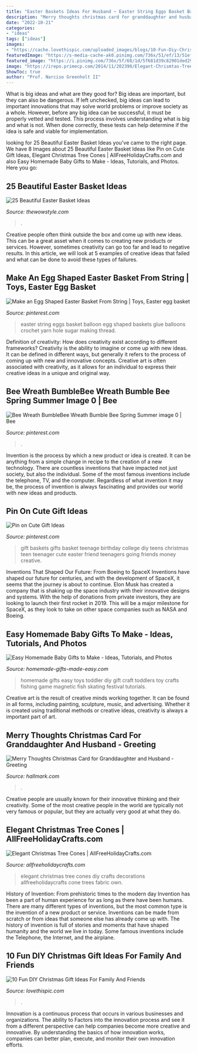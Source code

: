 ```yaml
---
title: "Easter Baskets Ideas For Husband ~ Easter String Eggs Basket Balloon Egg Shaped Baskets Glue Balloons Crochet Yarn Hole Sugar Making Thread"
description: "Merry thoughts christmas card for granddaughter and husband"
date: "2022-10-21"
categories:
- "ideas"
tags: ["ideas"]
images:
- "https://cache.lovethispic.com/uploaded_images/blogs/10-Fun-Diy-Christmas-Gift-Ideas-For-Family-And-Friends-49212-5.jpg"
featuredImage: "https://s-media-cache-ak0.pinimg.com/736x/51/ef/13/51ef13b68394c27511dbf8e2335dc856.jpg"
featured_image: "https://i.pinimg.com/736x/5f/68/1d/5f681d39c82901ded29930498d76fb58.jpg"
image: "https://irepo.primecp.com/2014/11/202390/Elegant-Chrismtas-Tree-Cones_ExtraLarge900_ID-805558.jpg?v=805558"
ShowToc: true
author: "Prof. Narciso Greenholt II"
---
```



What is big ideas and what are they good for?
Big ideas are important, but they can also be dangerous. If left unchecked, big ideas can lead to important innovations that may solve world problems or improve society as a whole. However, before any big idea can be successful, it must be properly vetted and tested. This process involves understanding what is big and what is not. When done correctly, these tests can help determine if the idea is safe and viable for implementation.

	

		
looking for 25 Beautiful Easter Basket Ideas you've came to the right page. We have 8 Images about 25 Beautiful Easter Basket Ideas like Pin on Cute Gift Ideas, Elegant Christmas Tree Cones | AllFreeHolidayCrafts.com and also Easy Homemade Baby Gifts to Make - Ideas, Tutorials, and Photos. Here you go:
		
    
## 25 Beautiful Easter Basket Ideas

<img loading=lazy src="https://www.thewowstyle.com/wp-content/uploads/2015/03/img_1030easter-basket-ideas.jpg" onerror="this.onerror=null;this.src='https://tse2.mm.bing.net/th?id=OIP.UNEaQFHz6ti-grdwgZyPkgHaJ4&amp;pid=15.1';" alt="25 Beautiful Easter Basket Ideas">

_Source: thewowstyle.com_

>. 

	

Creative people often think outside the box and come up with new ideas. This can be a great asset when it comes to creating new products or services. However, sometimes creativity can go too far and lead to negative results. In this article, we will look at 5 examples of creative ideas that failed and what can be done to avoid these types of failures.

    
## Make An Egg Shaped Easter Basket From String | Toys, Easter Egg Basket

<img loading=lazy src="https://s-media-cache-ak0.pinimg.com/736x/51/ef/13/51ef13b68394c27511dbf8e2335dc856.jpg" onerror="this.onerror=null;this.src='https://tse2.mm.bing.net/th?id=OIP.umpmKhntii7I4h7bAkZ8JQHaJ4&amp;pid=15.1';" alt="Make an Egg Shaped Easter Basket From String | Toys, Easter egg basket">

_Source: pinterest.com_

>easter string eggs basket balloon egg shaped baskets glue balloons crochet yarn hole sugar making thread. 

	

Definition of creativity: How does creativity exist according to different frameworks?
Creativity is the ability to imagine or come up with new ideas. It can be defined in different ways, but generally it refers to the process of coming up with new and innovative concepts. Creative art is often associated with creativity, as it allows for an individual to express their creative ideas in a unique and original way.

    
## Bee Wreath BumbleBee Wreath Bumble Bee Spring Summer Image 0 | Bee

<img loading=lazy src="https://i.pinimg.com/736x/5f/68/1d/5f681d39c82901ded29930498d76fb58.jpg" onerror="this.onerror=null;this.src='https://tse4.mm.bing.net/th?id=OIP.89b8dGZqvJm-OiI3S8Bl6gHaJ3&amp;pid=15.1';" alt="Bee Wreath BumbleBee Wreath Bumble Bee Spring Summer image 0 | Bee">

_Source: pinterest.com_

>. 

	

Invention is the process by which a new product or idea is created. It can be anything from a simple change in recipe to the creation of a new technology. There are countless inventions that have impacted not just society, but also the individual. Some of the most famous inventions include the telephone, TV, and the computer. Regardless of what invention it may be, the process of invention is always fascinating and provides our world with new ideas and products.

    
## Pin On Cute Gift Ideas

<img loading=lazy src="https://i.pinimg.com/736x/2d/c3/4d/2dc34dfe56fa43885ad03833434dc700--gifts-for-college-girls-college-gift-baskets.jpg" onerror="this.onerror=null;this.src='https://tse2.mm.bing.net/th?id=OIP.Bd2JybjCC3jKTlSNMZhP0QHaJ4&amp;pid=15.1';" alt="Pin on Cute Gift Ideas">

_Source: pinterest.com_

>gift baskets gifts basket teenage birthday college diy teens christmas teen teenager cute easter friend teenagers going friends money creative. 

	

Inventions That Shaped Our Future: From Boeing to SpaceX
Inventions have shaped our future for centuries, and with the development of SpaceX, it seems that the journey is about to continue. Elon Musk has created a company that is shaking up the space industry with their innovative designs and systems. With the help of donations from private investors, they are looking to launch their first rocket in 2019. This will be a major milestone for SpaceX, as they look to take on other space companies such as NASA and Boeing.

    
## Easy Homemade Baby Gifts To Make - Ideas, Tutorials, And Photos

<img loading=lazy src="http://www.homemade-gifts-made-easy.com/image-files/homemade-toddler-toys-montage-800x1299.jpg" onerror="this.onerror=null;this.src='https://tse2.mm.bing.net/th?id=OIP.scl-Afj7IbPx8fB6StctZwHaMB&amp;pid=15.1';" alt="Easy Homemade Baby Gifts to Make - Ideas, Tutorials, and Photos">

_Source: homemade-gifts-made-easy.com_

>homemade gifts easy toys toddler diy gift craft toddlers toy crafts fishing game magnetic fish skating festival tutorials. 

	

Creative art is the result of creative minds working together. It can be found in all forms, including painting, sculpture, music, and advertising. Whether it is created using traditional methods or creative ideas, creativity is always a important part of art.

    
## Merry Thoughts Christmas Card For Granddaughter And Husband - Greeting

<img loading=lazy src="https://www.hallmark.com/dw/image/v2/AALB_PRD/on/demandware.static/-/Sites-hallmark-master/default/dwe73ed036/images/finished-goods/products/499XZH3704/Snowflake-Bells-Granddaughter-and-Husband-Christmas-Card_499XZH3704_04.jpg?sw=1200&amp;sh=1200&amp;sm=fit" onerror="this.onerror=null;this.src='https://tse3.mm.bing.net/th?id=OIP.FaWgj-nT0p77Le1-WI7QnwHaHa&amp;pid=15.1';" alt="Merry Thoughts Christmas Card for Granddaughter and Husband - Greeting">

_Source: hallmark.com_

>. 

	

Creative people are usually known for their innovative thinking and their creativity. Some of the most creative people in the world are typically not very famous or popular, but they are actually very good at what they do.

    
## Elegant Christmas Tree Cones | AllFreeHolidayCrafts.com

<img loading=lazy src="https://irepo.primecp.com/2014/11/202390/Elegant-Chrismtas-Tree-Cones_ExtraLarge900_ID-805558.jpg?v=805558" onerror="this.onerror=null;this.src='https://tse3.mm.bing.net/th?id=OIP.5QcKMUL2WsuXF89Hj0ILMAHaLx&amp;pid=15.1';" alt="Elegant Christmas Tree Cones | AllFreeHolidayCrafts.com">

_Source: allfreeholidaycrafts.com_

>elegant christmas tree cones diy crafts decorations allfreeholidaycrafts cone trees fabric own. 

	

History of Invention: From prehistoric times to the modern day
Invention has been a part of human experience for as long as there have been humans. There are many different types of inventions, but the most common type is the invention of a new product or service. Inventions can be made from scratch or from ideas that someone else has already come up with. The history of invention is full of stories and moments that have shaped humanity and the world we live in today. Some famous inventions include the Telephone, the Internet, and the airplane.

    
## 10 Fun DIY Christmas Gift Ideas For Family And Friends

<img loading=lazy src="https://cache.lovethispic.com/uploaded_images/blogs/10-Fun-Diy-Christmas-Gift-Ideas-For-Family-And-Friends-49212-5.jpg" onerror="this.onerror=null;this.src='https://tse1.mm.bing.net/th?id=OIP.FJmSC8Bf-_HgZr9240DMIAHaLH&amp;pid=15.1';" alt="10 Fun DIY Christmas Gift Ideas For Family And Friends">

_Source: lovethispic.com_

>. 

	

Innovation is a continuous process that occurs in various businesses and organizations. The ability to Factors into the innovation process and see it from a different perspective can help companies become more creative and innovative. By understanding the basics of how innovation works, companies can better plan, execute, and monitor their own innovation efforts.

